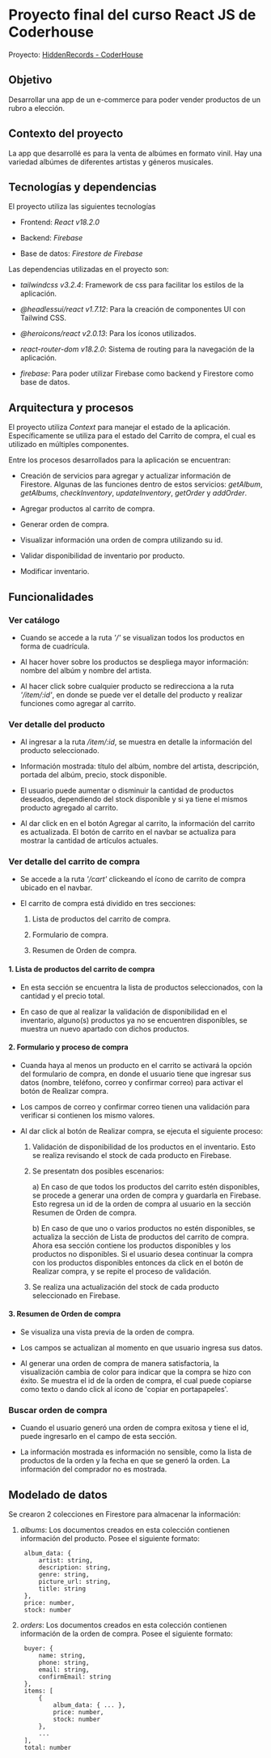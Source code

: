 # Proyecto final del curso React JS de Coderhouse

Proyecto: [HiddenRecords - CoderHouse](https://hiddenrecords.netlify.app/)

## Objetivo

Desarrollar una app de un e-commerce para poder vender productos de un rubro a elección.

## Contexto del proyecto

La app que desarrollé es para la venta de albúmes en formato vinil. Hay una variedad albúmes
de diferentes artistas y géneros musicales.

## Tecnologías y dependencias

El proyecto utiliza las siguientes tecnologías

- Frontend: *React v18.2.0*

- Backend: *Firebase*

- Base de datos: *Firestore de Firebase*

Las dependencias utilizadas en el proyecto son:

- *tailwindcss v3.2.4*: Framework de css para facilitar los estilos de la aplicación.

- *@headlessui/react v1.7.12*: Para la creación de componentes UI con Tailwind CSS.

- *@heroicons/react v2.0.13*: Para los íconos utilizados.

- *react-router-dom v18.2.0*: Sistema de routing para la navegación de la aplicación.

- *firebase*: Para poder utilizar Firebase como backend y Firestore como base de datos.


## Arquitectura y procesos

El proyecto utiliza *Context* para manejar el estado de la aplicación. Específicamente se utiliza
para el estado del Carrito de compra, el cual es utilizado en múltiples componentes.

Entre los procesos desarrollados para la aplicación se encuentran:

- Creación de servicios para agregar y actualizar información de Firestore. Algunas de las funciones dentro de estos servicios: *getAlbum*, *getAlbums*, *checkInventory*, *updateInventory*, *getOrder* y *addOrder*.

- Agregar productos al carrito de compra.

- Generar orden de compra.

- Visualizar información una orden de compra utilizando su id.

- Validar disponibilidad de inventario por producto.

- Modificar inventario.

## Funcionalidades

### Ver catálogo

- Cuando se accede a la ruta *'/'* se visualizan todos los productos en forma de cuadrícula.

- Al hacer hover sobre los productos se despliega mayor información: nombre del albúm y nombre
del artista.

- Al hacer click sobre cualquier producto se redirecciona a la ruta *'/item/:id'*, en donde se puede
ver el detalle del producto y realizar funciones como agregar al carrito.

### Ver detalle del producto

- Al ingresar a la ruta */item/:id*, se muestra en detalle la información del producto seleccionado.

- Información mostrada: título del albúm, nombre del artista, descripción, portada del albúm,
precio, stock disponible.

- El usuario puede aumentar o disminuir la cantidad de productos deseados, dependiendo del stock
disponible y si ya tiene el mismos producto agregado al carrito.

- Al dar click en en el botón Agregar al carrito, la información del carrito es actualizada. El botón
de carrito en el navbar se actualiza para mostrar la cantidad de artículos actuales.

### Ver detalle del carrito de compra

- Se accede a la ruta *'/cart'* clickeando el ícono de carrito de compra ubicado en el navbar.

- El carrito de compra está dividido en tres secciones:

    1. Lista de productos del carrito de compra.

    2. Formulario de compra.

    3. Resumen de Orden de compra.

#### 1. Lista de productos del carrito de compra

- En esta sección se encuentra la lista de productos seleccionados, con la cantidad y el precio
total.

- En caso de que al realizar la validación de disponibilidad en el inventario, alguno(s) productos
ya no se encuentren disponibles, se muestra un nuevo apartado con dichos productos.

#### 2. Formulario y proceso de compra

- Cuanda haya al menos un producto en el carrito se activará la opción del formulario de compra,
en donde el usuario tiene que ingresar sus datos (nombre, teléfono, correo y confirmar correo)
para activar el botón de Realizar compra.

- Los campos de correo y confirmar correo tienen una validación para verificar si contienen los
mismo valores.

- Al dar click al botón de Realizar compra, se ejecuta el siguiente proceso:

    1. Validación de disponibilidad de los productos en el inventario.
    Esto se realiza revisando el stock de cada producto en Firebase.

    2. Se presentatn dos posibles escenarios:

        a) En caso de que todos los productos del carrito estén disponibles,
    se procede a generar una orden de compra y guardarla en Firebase. Esto regresa
    un id de la orden de compra al usuario en la sección Resumen de Orden de compra.
        
        b) En caso de que uno o varios productos no estén disponibles, se actualiza la sección
    de Lista de productos del carrito de compra. Ahora esa sección contiene los productos disponibles
    y los productos no disponibles. Si el usuario desea continuar la compra con los productos
    disponibles entonces da click en el botón de Realizar compra, y se repite el proceso de validación.

    3. Se realiza una actualización del stock de cada producto seleccionado en Firebase. 


#### 3. Resumen de Orden de compra

- Se visualiza una vista previa de la orden de compra.

- Los campos se actualizan al momento en que usuario ingresa sus datos.

- Al generar una orden de compra de manera satisfactoria, la visualización cambia de color
para indicar que la compra se hizo con éxito. Se muestra el id de la orden de compra, el cual
puede copiarse como texto o dando click al ícono de 'copiar en portapapeles'.

### Buscar orden de compra

- Cuando el usuario generó una orden de compra exitosa y tiene el id, puede ingresarlo
en el campo de esta sección.

- La información mostrada es información no sensible, como la lista de productos de la orden y 
la fecha en que se generó la orden. La información del comprador no es mostrada.

## Modelado de datos

Se crearon 2 colecciones en Firestore para almacenar la información:

1. *albums*: Los documentos creados en esta colección contienen información del producto. Posee el siguiente formato:

        album_data: {
            artist: string,
            description: string,
            genre: string,
            picture_url: string,
            title: string
        },
        price: number,
        stock: number
    
2. *orders*: Los documentos creados en esta colección contienen información de la orden de compra. Posee el siguiente formato:

        buyer: {
            name: string,
            phone: string,
            email: string,
            confirmEmail: string
        },
        items: [
            {
                album_data: { ... },
                price: number,
                stock: number
            },
            ...
        ],
        total: number
